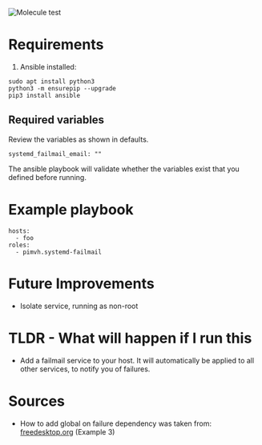 ![Molecule test](https://github.com/pimvh/systemd_failmail/actions/workflows/test.yaml/badge.svg)
# Requirements

1. Ansible installed:

```
sudo apt install python3
python3 -m ensurepip --upgrade
pip3 install ansible
```

## Required variables

Review the variables as shown in defaults.

```
systemd_failmail_email: ""
```

The ansible playbook will validate whether the variables exist that you defined before running.

# Example playbook

```
hosts:
  - foo
roles:
  - pimvh.systemd-failmail

```

# Future Improvements

- Isolate service, running as non-root

# TLDR - What will happen if I run this

- Add a failmail service to your host. It will automatically be applied to all other services, to notify you of failures.

# Sources

- How to add global on failure dependency was taken from: [freedesktop.org](https://www.freedesktop.org/software/systemd/man/systemd.unit.html) (Example 3)

